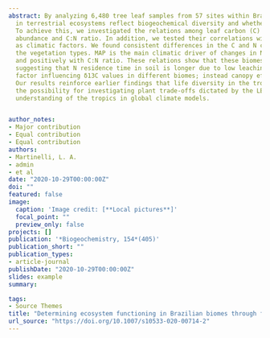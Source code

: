 ```yaml
---
abstract: By analyzing 6,480 tree leaf samples from 57 sites within Brazilian biomes, we considered whether vegetation types 
  in terrestrial ecosystems reflect biogeochemical diversity and whether they fit into a leaf economics spectrum (LES). 
  To achieve this, we investigated the relations among leaf carbon (C) and nitrogen (N) concentrations, their isotope natural 
  abundance and C:N ratio. In addition, we tested their correlations with mean annual temperature (MAT) and precipitation (MAP), 
  as climatic factors. We found consistent differences in the C and N concentrations and their isotopic composition among 
  the vegetation types. MAP is the main climatic driver of changes in N, C:N ratio, δ15N, and δ13C, correlating negatively with N 
  and positively with C:N ratio. These relations show that these biomes follow an LES. The Caatinga had the highest δ15N values, 
  suggesting that N residence time in soil is longer due to low leaching and plant uptake. We observed that MAP is not the only 
  factor influencing δ13C values in different biomes; instead canopy effect probably explains the highest values observed in the Cerrado. 
  Our results reinforce earlier findings that life diversity in the tropics reflects biogeochemistry diversity and leaf δ15N opens 
  the possibility for investigating plant trade-offs dictated by the LES. Finally, we expect our findings to contribute to a better 
  understanding of the tropics in global climate models.


author_notes:
- Major contribution
- Equal contribution
- Equal contribution
authors:
- Martinelli, L. A.
- admin
- et al
date: "2020-10-29T00:00:00Z"
doi: ""
featured: false
image:
  caption: 'Image credit: [**Local pictures**]'
  focal_point: ""
  preview_only: false
projects: []
publication: '*Biogeochemistry, 154*(405)'
publication_short: ""
publication_types:
- article-journal
publishDate: "2020-10-29T00:00:00Z"
slides: example
summary: 

tags:
- Source Themes
title: "Determining ecosystem functioning in Brazilian biomes through foliar carbon and nitrogen concentrations and stable isotope ratios"
url_source: "https://doi.org/10.1007/s10533-020-00714-2"
---
```




